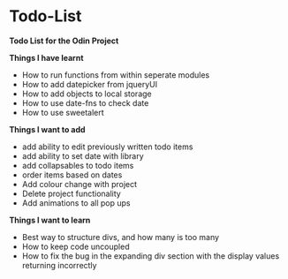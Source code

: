 # Todo-List
<b>Todo List for the Odin Project</b>

<b>Things I have learnt </b>
- How to run functions from within seperate modules
- How to add datepicker from jqueryUI
- How to add objects to local storage
- How to use date-fns to check date
- How to use sweetalert

<b> Things I want to add </b>
- add ability to edit previously written todo items
- add ability to set date with library
- add collapsables to todo items
- order items based on dates
- Add colour change with project
- Delete project functionality
- Add animations to all pop ups

<b> Things I want to learn </b>
- Best way to structure divs, and how many is too many
- How to keep code uncoupled
- How to fix the bug in the expanding div section with the display values returning incorrectly

